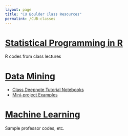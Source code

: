 ```yaml
---
layout: page
title: "CU Boulder Class Resources"
permalink: /CUB-classes
---
```


# [Statistical Programming in R](CUB-RProgramming/RProgramming.md)
R codes from class lectures

# [Data Mining](CUB-DataMining/DataMining.md)

- [Class Deepnote Tutorial Notebooks](CUB-DataMining/Lectures.md)
- [Mini-project Examples](CUB-DataMining/MiniProjects.md)

# [Machine Learning](CUB-ML/CUB-ML.md)

Sample professor codes, etc.


